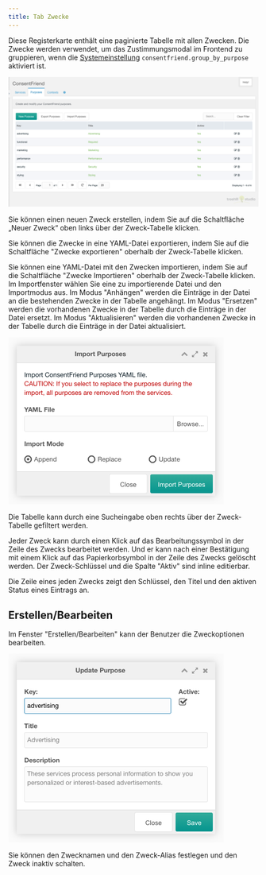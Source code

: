 ```yaml
---
title: Tab Zwecke 
---
```


Diese Registerkarte enthält eine paginierte Tabelle mit allen Zwecken. Die
Zwecke werden verwendet, um das Zustimmungsmodal im Frontend zu gruppieren, wenn
die [Systemeinstellung](../04_System_Settings.md)
`consentfriend.group_by_purpose` aktiviert ist.

![Tab Zwecke](img/purposes.png)

Sie können einen neuen Zweck erstellen, indem Sie auf die Schaltfläche „Neuer
Zweck“ oben links über der Zweck-Tabelle klicken.

Sie können die Zwecke in eine YAML-Datei exportieren, indem Sie auf die
Schaltfläche "Zwecke exportieren" oberhalb der Zweck-Tabelle klicken.

Sie können eine YAML-Datei mit den Zwecken importieren, indem Sie auf die
Schaltfläche "Zwecke Importieren" oberhalb der Zweck-Tabelle klicken. Im
Importfenster wählen Sie eine zu importierende Datei und den Importmodus aus. Im
Modus "Anhängen" werden die Einträge in der Datei an die bestehenden Zwecke in
der Tabelle angehängt. Im Modus "Ersetzen" werden die vorhandenen Zwecke in der
Tabelle durch die Einträge in der Datei ersetzt. Im Modus "Aktualisieren" werden
die vorhandenen Zwecke in der Tabelle durch die Einträge in der Datei
aktualisiert.

![Zwecke importieren](img/purposes-import.png)

Die Tabelle kann durch eine Sucheingabe oben rechts über der Zweck-Tabelle
gefiltert werden.

Jeder Zweck kann durch einen Klick auf das Bearbeitungssymbol in der Zeile des
Zwecks bearbeitet werden. Und er kann nach einer Bestätigung mit einem Klick auf
das Papierkorbsymbol in der Zeile des Zwecks gelöscht werden. Der Zweck-Schlüssel
und die Spalte "Aktiv" sind inline editierbar.

Die Zeile eines jeden Zwecks zeigt den Schlüssel, den Titel und den aktiven
Status eines Eintrags an.

## Erstellen/Bearbeiten

Im Fenster "Erstellen/Bearbeiten" kann der Benutzer die Zweckoptionen
bearbeiten.

![Zweck bearbeiten](img/purpose-edit.png)

Sie können den Zwecknamen und den Zweck-Alias festlegen und den Zweck inaktiv
schalten.

